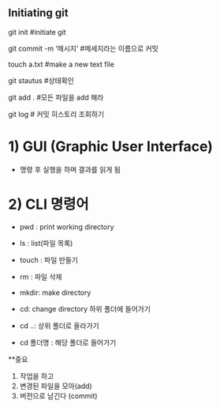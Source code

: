 ## Initiating git

git init #initiate git

git commit -m ‘메시지’ #메세지라는 이름으로 커밋

touch a.txt  #make a new text file

git stautus #상태확인

git add . #모든 파일을 add 해라

git log # 커밋 히스토리 조회하기


# 1) GUI (Graphic User Interface)

- 명령 후 실행을 하며 결과를 읽게 됨 

# 2) CLI 명령어

- pwd : print working directory

- ls : list(파일 목록)

- touch : 파일 만들기

- rm : 파일 삭제

- mkdir: make directory

- cd: change directory 하위 폴더에 들어가기

- cd ..: 상위 폴더로 올라가기

- cd 폴더명 : 해당 폴더로 들어가기


**중요
1. 작업을 하고
2. 변경된 파일을 모아(add)
3. 버전으로 남긴다 (commit)
